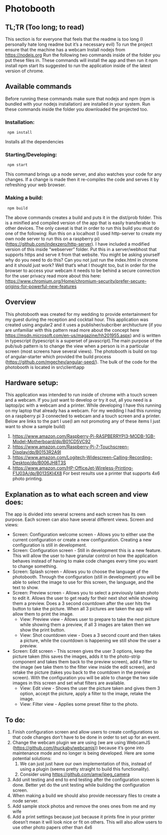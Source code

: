 # Photobooth

## TL;TR (Too long; to read)

This section is for everyone that feels that the readme is too long (I personally hate long readme but it’s a necessary evil)
To run the project ensure that the machine has a webcam
Install nodejs from https://nodejs.org
Run the following two commands inside of the folder you put these files in. These commands will install the app and then run it
npm install
npm start
Its suggested to run the application inside of the latest version of chrome.

## Available commands 

Before running these commands make sure that nodejs and npm (npm is bundled with your nodejs installation) are installed in your system. Run these commands inside the folder you downloaded the projected too.

### Installation:

     npm install

Installs all the dependencies

### Starting/Developing:

     npm start

This command brings up a node server, and also watches your code for any changes. If a change is made then it re-compiles the code and serves it by refreshing your web browser.

### Making a build:

     npm build

The above commands creates a build and puts it in the dist/prob folder. This is a minified and compiled version of the app that is easily transferable to other devices. The only caveat is that in order to run this build you must do one of the following:
Run this on a localhost (I used http-server to create my own node server to run this on a raspberry pi)(https://github.com/indexzero/http-server). I have included a modified version of this inside “webserver” folder.
Put this in a server/webhost that supports https and serve it from that website.
You might be asking yourself why do you need to do this? Can you not just run the index.html in chrome and it should just work? Well that’s what I thought too, but in order for the browser to access your webcam it needs to be behind a secure connection for the user privacy read more about this here: https://www.chromium.org/Home/chromium-security/prefer-secure-origins-for-powerful-new-features

## Overview

This photobooth was created for my wedding to provide entertainment for my guest during the reception and cocktail hour. This application was created using angular2 and it uses a publisher/subcriber architucture (if you are unfamiliar with this pattern read more about the concept here https://msdn.microsoft.com/en-us/magazine/hh201955.aspx) and is written in typescript (typescript is a superset of javascript).The main purpose of the pub/sub pattern is to change the view when a person is in a particular screen (most screens have several views). 
The photobooth is build on top of angular-starter which provided the build process (https://github.com/mgechev/angular-seed/). The bulk of the code for the photobooth is located in  src\client\app

## Hardware setup:

This application was intended to run inside of chrome with a touch screen and a webcam. If you just want to develop or try it out, all you need is a laptop/pc with a webcam and a printer. 
While developing I have this running on my laptop that already has a webcam. For my wedding I had this running on a raspberry pi 3 connected to webcam and a touch screen and a printer. Below are links to the part I use(I am not promoting any of these items I just want to show a sample build)

1. https://www.amazon.com/Raspberry-Pi-RASPBERRYPI3-MODB-1GB-Model-Motherboard/dp/B01CD5VC92
2. https://www.amazon.com/Raspberry-Pi-7-Touchscreen-Display/dp/B0153R2A9I
3. https://www.amazon.com/Logitech-Widescreen-Calling-Recording-Desktop/dp/B006JH8T3S
4. https://www.amazon.com/HP-OfficeJet-Wireless-Printing-F1J03A/dp/B013SKI4X8 
For best results use a printer that supports 4x6 photo printing.

## Explanation as to what each screen and view does:

The app is divided into several screens and each screen has its own purpose. 
Each screen can also have several different views.
Screen and views:

* Screen: Configuration welcome screen - Allows you to either use the current configuration or create a new configuration. Creating a new configuration is still in development. 
* Screen: Configuration screen  - Still in development this is a new feature. This will allow the user to have granular control on how the application behaves instead of having to make code changes every time you want to change something.
* Screen: Splash screen - Allows you to choose the language of the photobooth. Through the configuration (still in development) you will be able to select the image to use for this screen, the language, and the text to show.
* Screen: Preview screen - Allows you to select a previously taken photo to edit it. Allows the user to get ready for their next shot while showing them a preview. Does a 3 second countdown after the user hits the button to take the picture. When all 3 pictures are taken the app will allow them to print the image.
    * View: Preview view - Allows user to prepare to take the next picture while showing them a preview, if all 3 images are taken then we show the print button.
    * View: Shot countdown view - Does a 3 second count and then takes a picture, while the countdown is happening we still show the user a preview.
* Screen: Edit screen - This screen gives the user 3 options, keep the picture taken (this saves the images, adds it to the photo-strip component and takes them back to the preview screen), add a filter to the image (we take them to the filter view inside the edit screen), and retake the picture (takes you back to the countdown in the preview screen). With the configuration you will be able to change the two side images in this screen and set what filters are available.
    * View: Edit view - Shows the user the picture taken and gives them 3 option, accept the picture, apply a filter to the image, retake the image.
    * View: Filter view - Applies some preset filter to the photo.

## To do:

1. Finish configuration screen and allow users to create configurations so that code changes don’t have to be done in order to set up for an event.
2. Change the webcam plugin we are using (we are using WebcamJS (https://github.com/jhuckaby/webcamjs)) because it’s gone into maintenance mode and no longer is being developed. Here are some potential solutions:
    1. We can just just have our own implementation of this, instead of using a plugin (seems pretty straight to build this functionality).
    2. Consider using https://github.com/amw/jpeg_camera
3. Add unit testing and end to end testing after the configuration screen is done. Better yet do the unit testing while building the configuration screen.
4. When making a build we should also provide necessary files to create a node server.
5. Add sample stock photos and remove the ones ones from me and my wife
6. Add a print settings because just because it prints fine in your printer doesn’t mean it will look nice or fit on others. This will also allow users to use other photo papers other than 4x6
